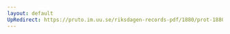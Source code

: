```yaml
---
layout: default
UpRedirect: https://pruto.im.uu.se/riksdagen-records-pdf/1880/prot-1880--ak--027/prot-1880--ak--027_024.pdf
---
```


